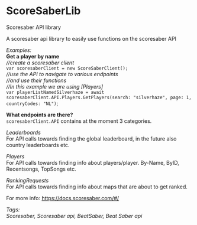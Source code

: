 # ScoreSaberLib
 Scoresaber API library

A scoresaber api library to easily use functions on the scoresaber API 

*Examples:*\
**Get a player by name**\
*//create a scoresaber client*\
`var scoresaberClient = new ScoreSaberClient();`\
*//use the API to navigate to various endpoints*\
*//and use their functions*\
*//In this example we are using [Players]*\
`var playerListNamedSilverhaze = await scoresaberClient.API.Players.GetPlayers(search: "silverhaze", page: 1, countryCodes: "NL")`;


**What endpoints are there?**\
`scoresaberClient.API` contains at the moment 3 categories.

*Leaderboards*\
For API calls towards finding the global leaderboard, in the future also country leaderboards etc.

*Players*\
For API calls towards finding info about players/player. By-Name, ByID, Recentsongs, TopSongs etc.

*RankingRequests*\
For API calls towards finding info about maps that are about to get ranked.
 

For more info: https://docs.scoresaber.com/#/

*Tags:\
Scoresaber, Scoresaber api, BeatSaber, Beat Saber api*
